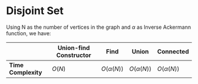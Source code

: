 # Disjoint Set

Using N as the number of vertices in the graph and $\alpha$ as Inverse Ackermann function, we have:

|   |  **Union-find Constructor**  | **Find** | **Union** | **Connected**
| ------------------- | ------------------- | ------------------- | ------------------- | ------------------- |
|  **Time Complexity** |  $O(N)$ | $O(\alpha(N))$ | $O(\alpha(N))$ | $O(\alpha(N))$

